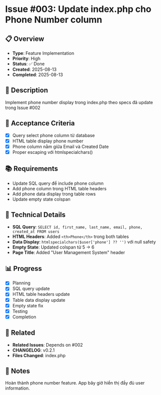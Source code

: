 # Issue #003: Update index.php cho Phone Number column

## 📋 Overview
- **Type**: Feature Implementation
- **Priority**: High
- **Status**: ✅ Done
- **Created**: 2025-08-13
- **Completed**: 2025-08-13

## 📝 Description
Implement phone number display trong index.php theo specs đã update trong Issue #002

## 🎯 Acceptance Criteria
- [x] Query select phone column từ database
- [x] HTML table display phone number
- [x] Phone column nằm giữa Email và Created Date
- [x] Proper escaping với htmlspecialchars()

## 📚 Requirements
- Update SQL query để include phone column
- Add phone column trong HTML table headers
- Add phone data display trong table rows
- Update empty state colspan

## 🔧 Technical Details
- **SQL Query**: `SELECT id, first_name, last_name, email, phone, created_at FROM users`
- **HTML Headers**: Added `<th>Phone</th>` trong both tables
- **Data Display**: `htmlspecialchars($user['phone'] ?? '')` với null safety
- **Empty State**: Updated colspan từ 5 → 6
- **Page Title**: Added "User Management System" header

## 📊 Progress
- [x] Planning
- [x] SQL query update
- [x] HTML table headers update
- [x] Table data display update
- [x] Empty state fix
- [x] Testing
- [x] Completion

## 🔗 Related
- **Related Issues**: Depends on #002
- **CHANGELOG**: v0.2.1
- **Files Changed**: index.php

## 💭 Notes
Hoàn thành phone number feature. App bây giờ hiển thị đầy đủ user information.

